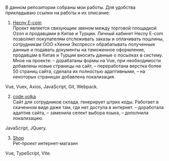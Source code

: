 ﻿В данном репозитории собраны мои работы.
Для удобства прикладываю ссылки на работы и их описание:

1. <a href="https://e-com.hecny.ru/" target="_blank">Hecny E-com</a></br>
Проект является связующим звеном между торговой площадкой Ozon и продавцами в Китае и Турции. 
Личный кабинет Hecny E-com позволяет покупателям отслеживать заказы и оплачивать пошлины, сотрудникам ООО «Хекни Экспресс» обрабатывать полученные данные и подавать документы на таможенное оформление, продавцам в Китае и Турции вносить данные о посылках в систему.
Мное на проекте:
– дорабатаны формы на Vue, при необходимости добавлены новые страницы на сайт,
– переработана верстка более 50 страниц сайта, сделала их полностью адаптивными,
– на некоторых страницах добавлена локализация.

Vue, Vuex, Axios, JavaScript, Git, Webpack.


2. <a href="http://code.yolka.io/ru/" target="_blank">code.yolka</a></br>
Сайт для сотрудников склада, генерирует штрих коды. Работает в скаченном виде даже там, где нет доступа в интернет.
– доработала адаптив сайта,
– заменила селект выбора языка,
– дополнила локализацию.

JavaScript, JQuery.

3. <a href="https://alfinurs.github.io/vite-shop/" target="_blank">Shop</a></br>
Pet-проект интернет-магазин

Vue, TypeScript, Vite.